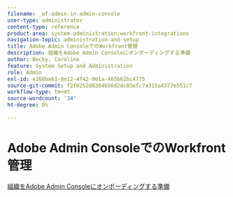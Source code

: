 ```yaml
---
filename: _wf-admin-in-admin-console
user-type: administrator
content-type: reference
product-area: system-administration;workfront-integrations
navigation-topic: administration-and-setup
title: Adobe Admin ConsoleでのWorkfront管理
description: 組織をAdobe Admin Consoleにオンボーディングする準備
author: Becky, Caroline
feature: System Setup and Administration
role: Admin
exl-id: e168ba61-8e12-4f42-961a-465b62bc4775
source-git-commit: f2f825280204b56d2dc85efc7a315a4377e551c7
workflow-type: tm+mt
source-wordcount: '34'
ht-degree: 0%

---
```


# Adobe Admin ConsoleでのWorkfront管理

[組織をAdobe Admin Consoleにオンボーディングする準備](../../administration-and-setup/adobe-admin-console/prep-for-admin-console.md)
